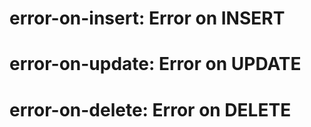 ﻿# error-on-insert: Error on INSERT

# error-on-update: Error on UPDATE

# error-on-delete: Error on DELETE